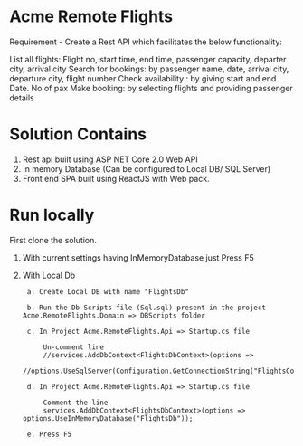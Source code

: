 # Acme Remote Flights

Requirement -
Create a Rest API which facilitates the below functionality:

List all flights:
Flight no, start time, end time, passenger capacity, departer city, arrival city
Search for bookings:
by passenger name, date, arrival city, departure city, flight number
Check availability :
by giving start and end Date. No of pax
Make booking:
by selecting flights and providing passenger details

# Solution Contains 
1. Rest api built using ASP NET Core 2.0 Web API
2. In memory Database (Can be configured to Local DB/ SQL Server)
3. Front end SPA built using ReactJS with Web pack.

# Run locally 

First clone the solution. 

1. With current settings having InMemoryDatabase just Press F5

2. With Local Db 

        a. Create Local DB with name "FlightsDb"
	
        b. Run the Db Scripts file (Sql.sql) present in the project Acme.RemoteFlights.Domain => DBScripts folder
	
        c. In Project Acme.RemoteFlights.Api => Startup.cs file 
	
            Un-comment line
            //services.AddDbContext<FlightsDbContext>(options =>
            //options.UseSqlServer(Configuration.GetConnectionString("FlightsContext")));
	    
        d. In Project Acme.RemoteFlights.Api => Startup.cs file 
	
            Comment the line
            services.AddDbContext<FlightsDbContext>(options => options.UseInMemoryDatabase("FlightsDb"));
        
		e. Press F5
        

